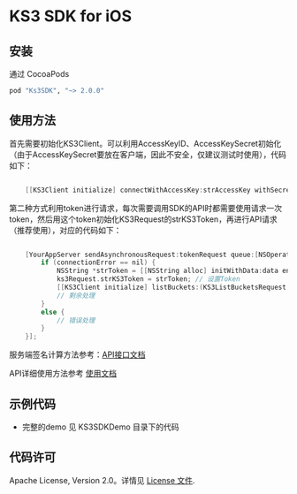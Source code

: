 # KS3 SDK for iOS

## 安装

通过 CocoaPods

```ruby
pod "Ks3SDK", "~> 2.0.0"
```

## 使用方法

首先需要初始化KS3Client。可以利用AccessKeyID、AccessKeySecret初始化（由于AccessKeySecret要放在客户端，因此不安全，仅建议测试时使用），代码如下：

```Objective-C

    [[KS3Client initialize] connectWithAccessKey:strAccessKey withSecretKey:strSecretKey];

```

第二种方式利用token进行请求，每次需要调用SDK的API时都需要使用请求一次token，然后用这个token初始化KS3Request的strKS3Token，再进行API请求（推荐使用），对应的代码如下：

```Objective-C

	[YourAppServer sendAsynchronousRequest:tokenRequest queue:[NSOperationQueue currentQueue] completionHandler:^(NSURLResponse *response, NSData *data, NSError *connectionError) {
	    if (connectionError == nil) {
	        NSString *strToken = [[NSString alloc] initWithData:data encoding:NSUTF8StringEncoding];
	        ks3Request.strKS3Token = strToken; // 设置Token
	        [[KS3Client initialize] listBuckets:(KS3ListBucketsRequest *)listBucketRequest]; // 调用KS3 API接口
            // 剩余处理
	    }
	    else {
            // 错误处理
	    }
	}];

```

服务端签名计算方法参考：[API接口文档](https://docs.ksyun.com/read/latest/65/_book/index.html)

API详细使用方法参考 [使用文档](https://github.com/ks3sdk/ks3-ios-sdk/blob/master/Docs/Usage.md)

## 示例代码
* 完整的demo 见 KS3SDKDemo 目录下的代码

## 代码许可
Apache License, Version 2.0。详情见 [License 文件](https://github.com/ks3sdk/ks3-ios-sdk/blob/master/master/LICENSE).
